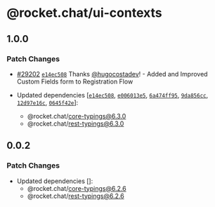 # @rocket.chat/ui-contexts

## 1.0.0

### Patch Changes

- [#29202](https://github.com/RocketChat/Rocket.Chat/pull/29202) [`e14ec508`](https://github.com/RocketChat/Rocket.Chat/commit/e14ec50816ef34ee1df61cb8e824cb2a55ff6db9) Thanks [@hugocostadev](https://github.com/hugocostadev)! - Added and Improved Custom Fields form to Registration Flow

- Updated dependencies [[`e14ec508`](https://github.com/RocketChat/Rocket.Chat/commit/e14ec50816ef34ee1df61cb8e824cb2a55ff6db9), [`e006013e5`](https://github.com/RocketChat/Rocket.Chat/commit/e006013e5f1f2e795d1594b4c0ac325b600231c0), [`6a474ff95`](https://github.com/RocketChat/Rocket.Chat/commit/6a474ff952fea793aac3db226d13fd9a0bb4f35a), [`9da856cc`](https://github.com/RocketChat/Rocket.Chat/commit/9da856cc67e0264db4c39ce5324f961fa0906779), [`12d97e16c`](https://github.com/RocketChat/Rocket.Chat/commit/12d97e16c2e12639944d35a4c59c0edba1fb5d2f), [`0645f42e`](https://github.com/RocketChat/Rocket.Chat/commit/0645f42e12b2884bb54db559c4e0b58ac5e69912)]:
  - @rocket.chat/core-typings@6.3.0
  - @rocket.chat/rest-typings@6.3.0

## 0.0.2

### Patch Changes

- Updated dependencies []:
  - @rocket.chat/core-typings@6.2.6
  - @rocket.chat/rest-typings@6.2.6

